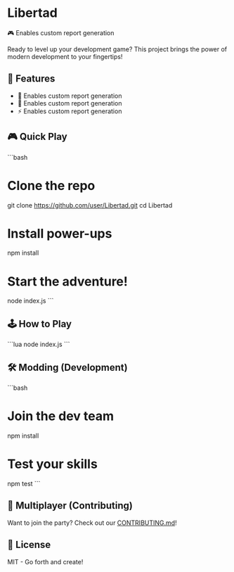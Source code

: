 # Libertad

🎮 Enables custom report generation

Ready to level up your development game? This project brings the power of modern development to your fingertips!

## 🎯 Features

- 🚀 Enables custom report generation
- 🎨 Enables custom report generation
- ⚡ Enables custom report generation

## 🎮 Quick Play

\`\`\`bash
# Clone the repo
git clone https://github.com/user/Libertad.git
cd Libertad

# Install power-ups
npm install

# Start the adventure!
node index.js
\`\`\`

## 🕹️ How to Play

\`\`\`lua
node index.js
\`\`\`

## 🛠️ Modding (Development)

\`\`\`bash
# Join the dev team
npm install

# Test your skills
npm test
\`\`\`

## 👥 Multiplayer (Contributing)

Want to join the party? Check out our [CONTRIBUTING.md](CONTRIBUTING.md)!

## 📜 License

MIT - Go forth and create!
